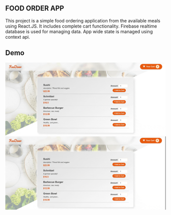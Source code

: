 ## FOOD ORDER APP

This project is a simple food ordering application from the available meals using React.JS. It includes complete cart functionality. Firebase realtime database is used for managing data. App wide state is managed using context api.

## Demo

![](./demo1.gif)
![](./demo2.gif)
